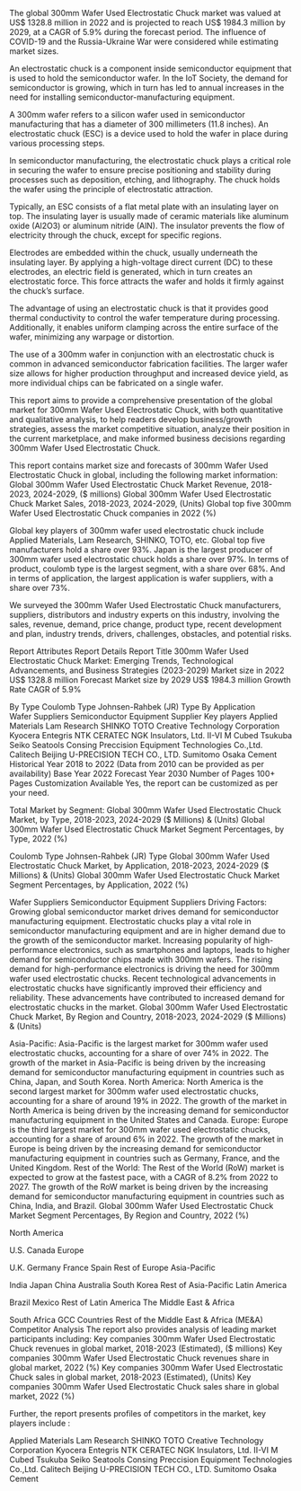 The global 300mm Wafer Used Electrostatic Chuck market was valued at US$ 1328.8 million in 2022 and is projected to reach US$ 1984.3 million by 2029, at a CAGR of 5.9% during the forecast period. The influence of COVID-19 and the Russia-Ukraine War were considered while estimating market sizes.

An electrostatic chuck is a component inside semiconductor equipment that is used to hold the semiconductor wafer. In the IoT Society, the demand for semiconductor is growing, which in turn has led to annual increases in the need for installing semiconductor-manufacturing equipment.

A 300mm wafer refers to a silicon wafer used in semiconductor manufacturing that has a diameter of 300 millimeters (11.8 inches). An electrostatic chuck (ESC) is a device used to hold the wafer in place during various processing steps.

In semiconductor manufacturing, the electrostatic chuck plays a critical role in securing the wafer to ensure precise positioning and stability during processes such as deposition, etching, and lithography. The chuck holds the wafer using the principle of electrostatic attraction.

Typically, an ESC consists of a flat metal plate with an insulating layer on top. The insulating layer is usually made of ceramic materials like aluminum oxide (Al2O3) or aluminum nitride (AlN). The insulator prevents the flow of electricity through the chuck, except for specific regions.

Electrodes are embedded within the chuck, usually underneath the insulating layer. By applying a high-voltage direct current (DC) to these electrodes, an electric field is generated, which in turn creates an electrostatic force. This force attracts the wafer and holds it firmly against the chuck’s surface.

The advantage of using an electrostatic chuck is that it provides good thermal conductivity to control the wafer temperature during processing. Additionally, it enables uniform clamping across the entire surface of the wafer, minimizing any warpage or distortion.

The use of a 300mm wafer in conjunction with an electrostatic chuck is common in advanced semiconductor fabrication facilities. The larger wafer size allows for higher production throughput and increased device yield, as more individual chips can be fabricated on a single wafer.

This report aims to provide a comprehensive presentation of the global market for 300mm Wafer Used Electrostatic Chuck, with both quantitative and qualitative analysis, to help readers develop business/growth strategies, assess the market competitive situation, analyze their position in the current marketplace, and make informed business decisions regarding 300mm Wafer Used Electrostatic Chuck.



This report contains market size and forecasts of 300mm Wafer Used Electrostatic Chuck in global, including the following market information:
Global 300mm Wafer Used Electrostatic Chuck Market Revenue, 2018-2023, 2024-2029, ($ millions)
Global 300mm Wafer Used Electrostatic Chuck Market Sales, 2018-2023, 2024-2029, (Units)
Global top five 300mm Wafer Used Electrostatic Chuck companies in 2022 (%)

Global key players of 300mm wafer used electrostatic chuck include Applied Materials, Lam Research, SHINKO, TOTO, etc. Global top five manufacturers hold a share over 93%. Japan is the largest producer of 300mm wafer used electrostatic chuck holds a share over 97%. In terms of product, coulomb type is the largest segment, with a share over 68%. And in terms of application, the largest application is wafer suppliers, with a share over 73%.

We surveyed the 300mm Wafer Used Electrostatic Chuck manufacturers, suppliers, distributors and industry experts on this industry, involving the sales, revenue, demand, price change, product type, recent development and plan, industry trends, drivers, challenges, obstacles, and potential risks.

Report Attributes	Report Details
Report Title	300mm Wafer Used Electrostatic Chuck Market: Emerging Trends, Technological Advancements, and Business Strategies (2023-2029)
Market size in 2022	US$ 1328.8 million
Forecast Market size by 2029	US$ 1984.3 million
Growth Rate	CAGR of 5.9%
 

By Type	
Coulomb Type
Johnsen-Rahbek (JR) Type
By Application	
Wafer Suppliers
Semiconductor Equipment Supplier
Key players	
Applied Materials
Lam Research
SHINKO
TOTO
Creative Technology Corporation
Kyocera
Entegris
NTK CERATEC
NGK Insulators, Ltd.
II-VI M Cubed
Tsukuba Seiko
Seatools Consing Preccision Equipment Technologies Co.,Ltd.
Calitech
Beijing U-PRECISION TECH CO., LTD.
Sumitomo Osaka Cement
Historical Year	2018 to 2022 (Data from 2010 can be provided as per availability)
Base Year	2022
Forecast Year	2030
Number of Pages	100+ Pages
Customization Available	Yes, the report can be customized as per your need.
 

Total Market by Segment:
Global 300mm Wafer Used Electrostatic Chuck Market, by Type, 2018-2023, 2024-2029 ($ Millions) & (Units)
Global 300mm Wafer Used Electrostatic Chuck Market Segment Percentages, by Type, 2022 (%)

Coulomb Type
Johnsen-Rahbek (JR) Type
Global 300mm Wafer Used Electrostatic Chuck Market, by Application, 2018-2023, 2024-2029 ($ Millions) & (Units)
Global 300mm Wafer Used Electrostatic Chuck Market Segment Percentages, by Application, 2022 (%)

Wafer Suppliers
Semiconductor Equipment Suppliers
Driving Factors:
Growing global semiconductor market drives demand for semiconductor manufacturing equipment.
Electrostatic chucks play a vital role in semiconductor manufacturing equipment and are in higher demand due to the growth of the semiconductor market.
Increasing popularity of high-performance electronics, such as smartphones and laptops, leads to higher demand for semiconductor chips made with 300mm wafers.
The rising demand for high-performance electronics is driving the need for 300mm wafer used electrostatic chucks.
Recent technological advancements in electrostatic chucks have significantly improved their efficiency and reliability.
These advancements have contributed to increased demand for electrostatic chucks in the market.
Global 300mm Wafer Used Electrostatic Chuck Market, By Region and Country, 2018-2023, 2024-2029 ($ Millions) & (Units)

Asia-Pacific: Asia-Pacific is the largest market for 300mm wafer used electrostatic chucks, accounting for a share of over 74% in 2022. The growth of the market in Asia-Pacific is being driven by the increasing demand for semiconductor manufacturing equipment in countries such as China, Japan, and South Korea.
North America: North America is the second largest market for 300mm wafer used electrostatic chucks, accounting for a share of around 19% in 2022. The growth of the market in North America is being driven by the increasing demand for semiconductor manufacturing equipment in the United States and Canada.
Europe: Europe is the third largest market for 300mm wafer used electrostatic chucks, accounting for a share of around 6% in 2022. The growth of the market in Europe is being driven by the increasing demand for semiconductor manufacturing equipment in countries such as Germany, France, and the United Kingdom.
Rest of the World: The Rest of the World (RoW) market is expected to grow at the fastest pace, with a CAGR of 8.2% from 2022 to 2027. The growth of the RoW market is being driven by the increasing demand for semiconductor manufacturing equipment in countries such as China, India, and Brazil.
Global 300mm Wafer Used Electrostatic Chuck Market Segment Percentages, By Region and Country, 2022 (%)

North America

U.S.
Canada
Europe

U.K.
Germany
France
Spain
Rest of Europe
Asia-Pacific

India
Japan
China
Australia
South Korea
Rest of Asia-Pacific
Latin America

Brazil
Mexico
Rest of Latin America
The Middle East & Africa

South Africa
GCC Countries
Rest of the Middle East & Africa (ME&A)
Competitor Analysis
The report also provides analysis of leading market participants including:
Key companies 300mm Wafer Used Electrostatic Chuck revenues in global market, 2018-2023 (Estimated), ($ millions)
Key companies 300mm Wafer Used Electrostatic Chuck revenues share in global market, 2022 (%)
Key companies 300mm Wafer Used Electrostatic Chuck sales in global market, 2018-2023 (Estimated), (Units)
Key companies 300mm Wafer Used Electrostatic Chuck sales share in global market, 2022 (%)

Further, the report presents profiles of competitors in the market, key players include :

Applied Materials
Lam Research
SHINKO
TOTO
Creative Technology Corporation
Kyocera
Entegris
NTK CERATEC
NGK Insulators, Ltd.
II-VI M Cubed
Tsukuba Seiko
Seatools Consing Preccision Equipment Technologies Co.,Ltd.
Calitech
Beijing U-PRECISION TECH CO., LTD.
Sumitomo Osaka Cement
